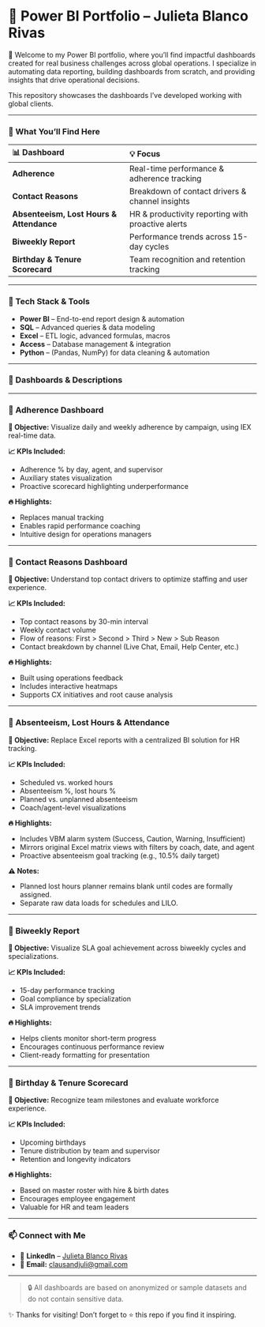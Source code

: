 # 🚀 Power BI Portfolio – Julieta Blanco Rivas

👋 Welcome to my Power BI portfolio, where you’ll find impactful dashboards created for real business challenges across global operations. I specialize in automating data reporting, building dashboards from scratch, and providing insights that drive operational decisions.

This repository showcases the dashboards I’ve developed working with global clients.

---

### 📌 What You’ll Find Here

| 📊 Dashboard | 💡 Focus |
| :--- | :--- |
| **Adherence** | Real-time performance & adherence tracking |
| **Contact Reasons** | Breakdown of contact drivers & channel insights |
| **Absenteeism, Lost Hours & Attendance** | HR & productivity reporting with proactive alerts |
| **Biweekly Report** | Performance trends across 15-day cycles |
| **Birthday & Tenure Scorecard** | Team recognition and retention tracking |

---

### 🧠 Tech Stack & Tools

* **Power BI** – End-to-end report design & automation
* **SQL** – Advanced queries & data modeling
* **Excel** – ETL logic, advanced formulas, macros
* **Access** – Database management & integration
* **Python** – (Pandas, NumPy) for data cleaning & automation

---

### 📂 Dashboards & Descriptions

---

### 📌 Adherence Dashboard

**🎯 Objective:** Visualize daily and weekly adherence by campaign, using IEX real-time data.

**📈 KPIs Included:**
* Adherence % by day, agent, and supervisor
* Auxiliary states visualization
* Proactive scorecard highlighting underperformance

**🔥 Highlights:**
* Replaces manual tracking
* Enables rapid performance coaching
* Intuitive design for operations managers

---

### 📌 Contact Reasons Dashboard

**🎯 Objective:** Understand top contact drivers to optimize staffing and user experience.

**📈 KPIs Included:**
* Top contact reasons by 30-min interval
* Weekly contact volume
* Flow of reasons: First > Second > Third > New > Sub Reason
* Contact breakdown by channel (Live Chat, Email, Help Center, etc.)

**🔥 Highlights:**
* Built using operations feedback
* Includes interactive heatmaps
* Supports CX initiatives and root cause analysis

---

### 📌 Absenteeism, Lost Hours & Attendance

**🎯 Objective:** Replace Excel reports with a centralized BI solution for HR tracking.

**📈 KPIs Included:**
* Scheduled vs. worked hours
* Absenteeism %, lost hours %
* Planned vs. unplanned absenteeism
* Coach/agent-level visualizations

**🔥 Highlights:**
* Includes VBM alarm system (Success, Caution, Warning, Insufficient)
* Mirrors original Excel matrix views with filters by coach, date, and agent
* Proactive absenteeism goal tracking (e.g., 10.5% daily target)

**⚠️ Notes:**
* Planned lost hours planner remains blank until codes are formally assigned.
* Separate raw data loads for schedules and LILO.

---

### 📌 Biweekly Report

**🎯 Objective:** Visualize SLA goal achievement across biweekly cycles and specializations.

**📈 KPIs Included:**
* 15-day performance tracking
* Goal compliance by specialization
* SLA improvement trends

**🔥 Highlights:**
* Helps clients monitor short-term progress
* Encourages continuous performance review
* Client-ready formatting for presentation

---

### 📌 Birthday & Tenure Scorecard

**🎯 Objective:** Recognize team milestones and evaluate workforce experience.

**📈 KPIs Included:**
* Upcoming birthdays
* Tenure distribution by team and supervisor
* Retention and longevity indicators

**🔥 Highlights:**
* Based on master roster with hire & birth dates
* Encourages employee engagement
* Valuable for HR and team leaders

---

### 📫 Connect with Me

* 💼 **LinkedIn** – [Julieta Blanco Rivas](https://www.linkedin.com/in/julieta-blanco-rivas/)
* 📧 **Email:** [clausandjuli@gmail.com](mailto:clausandjuli@gmail.com)

---

> 🔒 All dashboards are based on anonymized or sample datasets and do not contain sensitive data.

✨ Thanks for visiting! Don’t forget to ⭐ this repo if you find it inspiring.

